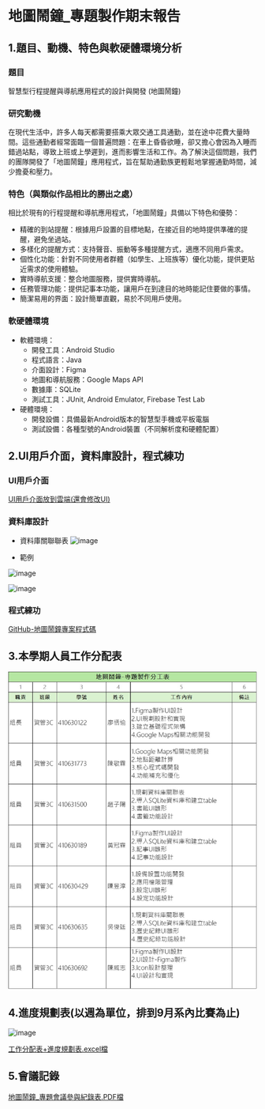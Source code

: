 # 地圖鬧鐘_專題製作期末報告

## 1.題目、動機、特色與軟硬體環境分析

### 題目
智慧型行程提醒與導航應用程式的設計與開發 (地圖鬧鐘)

### 研究動機
在現代生活中，許多人每天都需要搭乘大眾交通工具通勤，並在途中花費大量時間。這些通勤者經常面臨一個普遍問題：在車上昏昏欲睡，卻又擔心會因為入睡而錯過站點，導致上班或上學遲到，進而影響生活和工作。為了解決這個問題，我們的團隊開發了「地圖鬧鐘」應用程式，旨在幫助通勤族更輕鬆地掌握通勤時間，減少擔憂和壓力。

### 特色（與類似作品相比的勝出之處）
相比於現有的行程提醒和導航應用程式，「地圖鬧鐘」具備以下特色和優勢：

* 精確的到站提醒：根據用戶設置的目標地點，在接近目的地時提供準確的提醒，避免坐過站。
* 多樣化的提醒方式：支持聲音、振動等多種提醒方式，適應不同用戶需求。
* 個性化功能：針對不同使用者群體（如學生、上班族等）優化功能，提供更貼近需求的使用體驗。
* 實時導航支援：整合地圖服務，提供實時導航。
* 任務管理功能：提供記事本功能，讓用戶在到達目的地時能記住要做的事情。
* 簡潔易用的界面：設計簡單直觀，易於不同用戶使用。

### 軟硬體環境
* 軟體環境：
  * 開發工具：Android Studio
  * 程式語言：Java
  * 介面設計：Figma
  * 地圖和導航服務：Google Maps API
  * 數據庫：SQLite
  * 測試工具：JUnit, Android Emulator, Firebase Test Lab
* 硬體環境：
  * 開發設備：具備最新Android版本的智慧型手機或平板電腦
  * 測試設備：各種型號的Android裝置（不同解析度和硬體配置）

## 2.UI用戶介面，資料庫設計，程式練功

### UI用戶介面
[UI用戶介面放到雲端(還會修改UI)](https://drive.google.com/drive/folders/1tyusIz1KbgHbAn_UxgP6zefwjknAL8Zb?usp=drive_link)

### 資料庫設計
* 資料庫關聯聯表
![image](https://hackmd.io/_uploads/BJ2KHGdSA.png)

* 範例


![image](https://hackmd.io/_uploads/SkVHuM_B0.png)

![image](https://hackmd.io/_uploads/ByVK_f_HC.png)



### 程式練功
[GitHub-地圖鬧鐘專案程式碼](https://github.com/TandyLiao/Map_clock_API34)


## 3.本學期人員工作分配表
![image](https://github.com/TandyLiao/Final_report/blob/master/work.jpg)


## 4.進度規劃表(以週為單位，排到9月系內比賽為止)
![image](https://hackmd.io/_uploads/B1GYDVOHA.png)


[工作分配表+進度規劃表.excel檔](https://docs.google.com/spreadsheets/d/1MiM2Hbb8UABczeX4zS8725r9vvnaXdFo/edit?usp=drive_link&ouid=107554936465922559108&rtpof=true&sd=true)

## 5.會議記錄
[地圖鬧鐘_專題會議參與紀錄表.PDF檔](https://drive.google.com/file/d/1kUqQa9KYKQhR89GirDJRybqFtF1XZ5Cs/view)

